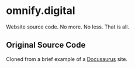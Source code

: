 # omnify.digital

Website source code. No more. No less. That is all.

## Original Source Code

Cloned from a brief example of a [Docusaurus](https://v2.docusaurus.io) site.
